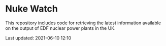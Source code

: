 # Nuke Watch

This repository includes code for retrieving the latest information available on the output of EDF nuclear power plants in the UK.

Last updated: 2021-06-10 12:10